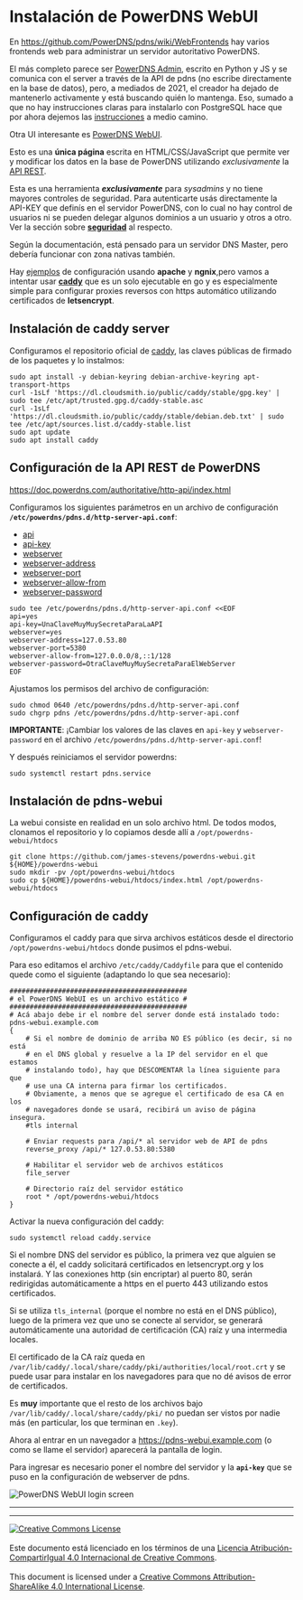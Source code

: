 # Instalación de PowerDNS WebUI

En https://github.com/PowerDNS/pdns/wiki/WebFrontends hay varios frontends web
para administrar un servidor autoritativo PowerDNS.

El más completo parece ser [PowerDNS
Admin](https://github.com/ngoduykhanh/PowerDNS-Admin), escrito en Python y JS y
se comunica con el server a través de la API de pdns (no escribe directamente en
la base de datos), pero, a mediados de 2021, el creador ha dejado de 
mantenerlo activamente y está buscando quién lo mantenga.
Eso, sumado a que no hay instrucciones claras para instalarlo con PostgreSQL
hace que por ahora dejemos las [instrucciones](pdns-admin-instalacion.md) a
medio camino.


Otra UI interesante es [PowerDNS 
WebUI](https://github.com/james-stevens/powerdns-webui).

Esto es una **única página** escrita en HTML/CSS/JavaScript que permite ver y
modificar los datos en la base de PowerDNS utilizando _exclusivamente_ la [API
REST](https://doc.powerdns.com/authoritative/http-api/index.html).

Esta es una herramienta **_exclusivamente_** para _sysadmins_ y no tiene
mayores controles de seguridad. Para autenticarte usás directamente la API-KEY
que definís en el servidor PowerDNS, con lo cual no hay control de usuarios
ni se pueden delegar algunos dominios a un usuario y otros a otro. Ver la
sección sobre 
**[seguridad](https://github.com/james-stevens/powerdns-webui#security)** al 
respecto.

Según la documentación, está pensado para un servidor DNS Master, pero debería
funcionar con zona nativas también.

Hay 
[ejemplos](https://github.com/james-stevens/powerdns-webui/tree/master/example) 
de configuración usando **apache** y **ngnix**,pero vamos a intentar usar
**[caddy](https://caddyserver.com/)** que es un solo ejecutable en go y es
especialmente simple para configurar proxies reversos con https automático 
utilizando certificados de **letsencrypt**.

## Instalación de caddy server

Configuramos el repositorio oficial de
[caddy](https://caddyserver.com/docs/install#debian-ubuntu-raspbian), las
claves públicas de firmado de los paquetes y lo instalmos:
```
sudo apt install -y debian-keyring debian-archive-keyring apt-transport-https
curl -1sLf 'https://dl.cloudsmith.io/public/caddy/stable/gpg.key' | sudo tee /etc/apt/trusted.gpg.d/caddy-stable.asc
curl -1sLf 'https://dl.cloudsmith.io/public/caddy/stable/debian.deb.txt' | sudo tee /etc/apt/sources.list.d/caddy-stable.list
sudo apt update
sudo apt install caddy
```

## Configuración de la API REST de PowerDNS

https://doc.powerdns.com/authoritative/http-api/index.html

Configuramos los siguientes parámetros en un archivo de configuración
**`/etc/powerdns/pdns.d/http-server-api.conf`**:
* [api](https://doc.powerdns.com/authoritative/settings.html#setting-api)
* [api-key](https://doc.powerdns.com/authoritative/settings.html#setting-api-key)
* [webserver](https://doc.powerdns.com/authoritative/settings.html#webserver)
* [webserver-address](https://doc.powerdns.com/authoritative/settings.html#webserver-address)
* [webserver-port](https://doc.powerdns.com/authoritative/settings.html#webserver-port)
* [webserver-allow-from](https://doc.powerdns.com/authoritative/settings.html#webserver-allow-from)
* [webserver-password](https://doc.powerdns.com/authoritative/settings.html#webserver-password)

```
sudo tee /etc/powerdns/pdns.d/http-server-api.conf <<EOF
api=yes
api-key=UnaClaveMuyMuySecretaParaLaAPI
webserver=yes
webserver-address=127.0.53.80
webserver-port=5380
webserver-allow-from=127.0.0.0/8,::1/128
webserver-password=OtraClaveMuyMuySecretaParaElWebServer
EOF
```

Ajustamos los permisos del archivo de configuración:

```
sudo chmod 0640 /etc/powerdns/pdns.d/http-server-api.conf
sudo chgrp pdns /etc/powerdns/pdns.d/http-server-api.conf
```

**IMPORTANTE**: ¡Cambiar los valores de las claves en `api-key` y 
`webserver-password` en el archivo `/etc/powerdns/pdns.d/http-server-api.conf`!

Y después reiniciamos el servidor powerdns:
```
sudo systemctl restart pdns.service
```

## Instalación de pdns-webui

La webui consiste en realidad en un solo archivo html. De todos modos, clonamos 
el repositorio y lo copiamos desde allí a `/opt/powerdns-webui/htdocs`

```
git clone https://github.com/james-stevens/powerdns-webui.git ${HOME}/powerdns-webui
sudo mkdir -pv /opt/powerdns-webui/htdocs
sudo cp ${HOME}/powerdns-webui/htdocs/index.html /opt/powerdns-webui/htdocs
```

## Configuración de caddy

Configuramos el caddy para que sirva archivos estáticos desde el directorio
`/opt/powerdns-webui/htdocs` donde pusimos el pdns-webui.

Para eso editamos el archivo `/etc/caddy/Caddyfile` para que el contenido quede
como el siguiente (adaptando lo que sea necesario):

```
############################################
# el PowerDNS WebUI es un archivo estático #
############################################
# Acá abajo debe ir el nombre del server donde está instalado todo:
pdns-webui.example.com
{
	# Si el nombre de dominio de arriba NO ES público (es decir, si no está
	# en el DNS global y resuelve a la IP del servidor en el que estamos
	# instalando todo), hay que DESCOMENTAR la línea siguiente para que
	# use una CA interna para firmar los certificados.
	# Obviamente, a menos que se agregue el certificado de esa CA en los
	# navegadores donde se usará, recibirá un aviso de página insegura.
	#tls internal

	# Enviar requests para /api/* al servidor web de API de pdns
	reverse_proxy /api/* 127.0.53.80:5380

	# Habilitar el servidor web de archivos estáticos
	file_server

	# Directorio raíz del servidor estático
	root * /opt/powerdns-webui/htdocs
}
```
Activar la nueva configuración del caddy:
```
sudo systemctl reload caddy.service
```

Si el nombre DNS del servidor es público, la primera vez que alguien se conecte
a él, el caddy solicitará certificados en letsencrypt.org y los instalará. Y
las conexiones http (sin encriptar) al puerto 80, serán redirigidas 
automáticamente a https en el puerto 443 utilizando estos certificados.

Si se utiliza `tls_internal` (porque el nombre no está en el DNS público), luego
de la primera vez que uno se conecte al servidor, se generará automáticamente
una autoridad de certificación (CA) raíz y una intermedia locales.

El certificado de la CA raíz queda en 
`/var/lib/caddy/.local/share/caddy/pki/authorities/local/root.crt` y se puede
usar para instalar en los navegadores para que no dé avisos de error de 
certificados.

Es **muy** importante que el resto de los archivos bajo 
`/var/lib/caddy/.local/share/caddy/pki/` no puedan ser vistos por nadie más
(en particular, los que terminan en `.key`).

Ahora al entrar en un navegador a https://pdns-webui.example.com (o como se
llame el servidor) aparecerá la pantalla de login.

Para ingresar es necesario poner el nombre del servidor y la **`api-key`** que
se puso en la configuración de webserver de pdns.

![PowerDNS WebUI login screen](img/20211124-195253-01.png "PowerDNS WebUI login 
screen")

___
<!-- LICENSE -->
___
<a rel="licencia" href="http://creativecommons.org/licenses/by-sa/4.0/deed.es">
<img alt="Creative Commons License" style="border-width:0"
src="https://i.creativecommons.org/l/by-sa/4.0/88x31.png" /></a>
<br /><br />
Este documento está licenciado en los términos de una <a rel="licencia"
href="http://creativecommons.org/licenses/by-sa/4.0/deed.es">
Licencia Atribución-CompartirIgual 4.0 Internacional de Creative Commons</a>.
<br /><br />
This document is licensed under a <a rel="license" 
href="http://creativecommons.org/licenses/by-sa/4.0/deed.en">
Creative Commons Attribution-ShareAlike 4.0 International License</a>.
<!-- END --> 
